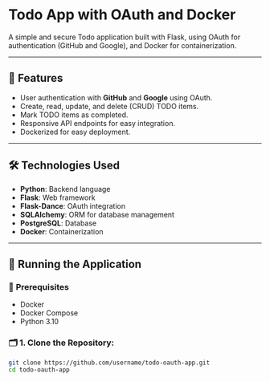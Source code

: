 # Todo App with OAuth and Docker

A simple and secure Todo application built with Flask, using OAuth for authentication (GitHub and Google), and Docker for containerization.

---

## 🌟 Features
- User authentication with **GitHub** and **Google** using OAuth.
- Create, read, update, and delete (CRUD) TODO items.
- Mark TODO items as completed.
- Responsive API endpoints for easy integration.
- Dockerized for easy deployment.

---

## 🛠️ Technologies Used
- **Python**: Backend language
- **Flask**: Web framework
- **Flask-Dance**: OAuth integration
- **SQLAlchemy**: ORM for database management
- **PostgreSQL**: Database
- **Docker**: Containerization

---

## 🚀 Running the Application

### 📝 **Prerequisites**
- Docker
- Docker Compose
- Python 3.10

### 🗂️ **1. Clone the Repository:**
```bash
git clone https://github.com/username/todo-oauth-app.git
cd todo-oauth-app
